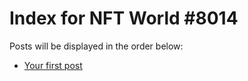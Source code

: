 # Index for NFT World #8014
Posts will be displayed in the order below:

- [Your first post](./001-first.md)

